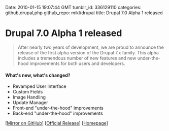 Date: 2010-01-15 19:07:44 GMT
tumblr_id: 336129110
categories: github,drupal,php
github_repo: mikl/drupal
title: Drupal 7.0 Alpha 1 released

# Drupal 7.0 Alpha 1 released

> After nearly two years of development, we are proud to announce the release of the first alpha version of the Drupal 7.x family. This alpha includes a tremendous number of new features and new under-the-hood improvements for both users and developers.

#### What's new, what's changed?

* Revamped User Interface
* Custom Fields
* Image Handling
* Update Manager
* Front-end "under-the-hood" improvements
* Back-end "under-the-hood" improvements

[[Mirror on GitHub](http://github.com/mikl/drupal/tree/DRUPAL-7-0-ALPHA1)] [[Official Release](http://drupal.org/drupal-7.0-alpha1)] [[Homepage](http://drupal.org/)]
